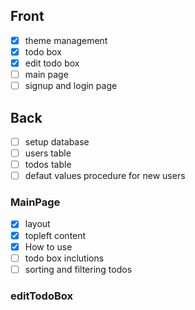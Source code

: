 
## Front 
- [x] theme management
- [x] todo box
- [x] edit todo box
- [ ] main page
- [ ] signup and login page

## Back
- [ ] setup database
- [ ] users table
- [ ] todos table
- [ ] defaut values procedure for new users

### MainPage
- [x] layout
- [x] topleft content
- [x] How to use
- [ ] todo box inclutions 
- [ ] sorting and filtering todos

### editTodoBox
